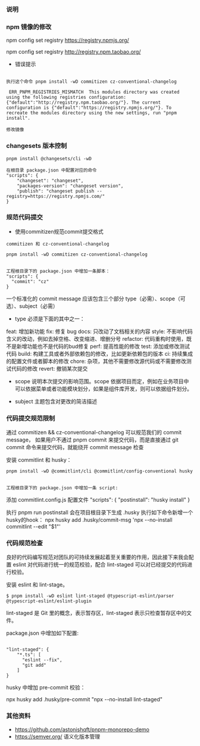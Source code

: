 ### 说明

### npm 镜像的修改
npm config set registry https://registry.npmjs.org/ 

npm config set registry http://registry.npm.taobao.org/

- 错误提示

```

执行这个命令 pnpm install -wD commitizen cz-conventional-changelog

 ERR_PNPM_REGISTRIES_MISMATCH  This modules directory was created using the following registries configuration: {"default":"http://registry.npm.taobao.org/"}. The current configuration is {"default":"https://registry.npmjs.org/"}. To recreate the modules directory using the new settings, run "pnpm install".

修改镜像
```
### changesets 版本控制
``` 
pnpm install @changesets/cli -wD

在根目录 package.json 中配置对应的命令
"scripts": {
    "changeset": "changeset",
    "packages-version": "changeset version",
    "publish": "changeset publish --registry=https://registry.npmjs.com/"
}

```
### 规范代码提交

- 使用commitizen规范commit提交格式

```
commitizen 和 cz-conventional-changelog

pnpm install -wD commitizen cz-conventional-changelog


工程根目录下的 package.json 中增加一条脚本：
"scripts": {
  "commit": "cz"
}
```

一个标准化的 commit message 应该包含三个部分
type（必需）、scope（可选）、subject（必需）

- type 必须是下面的其中之一：

feat: 增加新功能
fix: 修复 bug
docs: 只改动了文档相关的内容
style: 不影响代码含义的改动，例如去掉空格、改变缩进、增删分号
refactor: 代码重构时使用，既不是新增功能也不是代码的bud修复
perf: 提高性能的修改
test: 添加或修改测试代码
build: 构建工具或者外部依赖包的修改，比如更新依赖包的版本
ci: 持续集成的配置文件或者脚本的修改
chore: 杂项，其他不需要修改源代码或不需要修改测试代码的修改
revert: 撤销某次提交
- scope
说明本次提交的影响范围。scope 依据项目而定，例如在业务项目中可以依据菜单或者功能模块划分，如果是组件库开发，则可以依据组件划分。

- subject
主题包含对更改的简洁描述

### 代码提交规范限制
通过 commitizen && cz-conventional-changelog 可以规范我们的 commit message， 如果用户不通过 pnpm commit 来提交代码，而是直接通过 git commit 命令来提交代码，就能绕开 commit message 检查

安装 commitlint 和 husky：

```
pnpm install -wD @commitlint/cli @commitlint/config-conventional husky


工程根目录下的 package.json 中增加一条 script:

```
添加 commitlint.config.js 配置文件
"scripts": {
  "postinstall": "husky install"
}

执行 pnpm run postinstall 会在项目根目录下生成 .husky
执行如下命令新增一个husky的hook：
npx husky add .husky/commit-msg 'npx --no-install commitlint --edit "$1"'

### 代码规范检查
良好的代码编写规范对团队的可持续发展起着至关重要的作用，因此接下来我会配置 eslint 对代码进行统一的规范校验，配合 lint-staged 可以对已经提交的代码进行校验。

安装 eslint 和 lint-stage。

```
$ pnpm install -wD eslint lint-staged @typescript-eslint/parser @typescript-eslint/eslint-plugin
````

lint-staged 是 Git 里的概念，表示暂存区，lint-staged 表示只检查暂存区中的文件。

package.json 中增加如下配置:

```

"lint-staged": {
    "*.ts": [
      "eslint --fix",
      "git add"
    ]
}

```
husky 中增加 pre-commit 校验：


npx husky add .husky/pre-commit "npx --no-install lint-staged"




### 其他资料
- https://github.com/astonishqft/pnpm-monorepo-demo
- https://semver.org/ 语义化版本管理